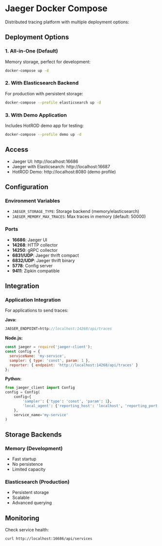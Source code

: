# Jaeger Docker Compose

Distributed tracing platform with multiple deployment options:

## Deployment Options

### 1. All-in-One (Default)
Memory storage, perfect for development:
```bash
docker-compose up -d
```

### 2. With Elasticsearch Backend
For production with persistent storage:
```bash
docker-compose --profile elasticsearch up -d
```

### 3. With Demo Application
Includes HotROD demo app for testing:
```bash
docker-compose --profile demo up -d
```

## Access
- Jaeger UI: http://localhost:16686
- Jaeger with Elasticsearch: http://localhost:16687
- HotROD Demo: http://localhost:8080 (demo profile)

## Configuration

### Environment Variables
- `JAEGER_STORAGE_TYPE`: Storage backend (memory/elasticsearch)
- `JAEGER_MEMORY_MAX_TRACES`: Max traces in memory (default: 50000)

### Ports
- **16686**: Jaeger UI
- **14268**: HTTP collector
- **14250**: gRPC collector  
- **6831/UDP**: Jaeger thrift compact
- **6832/UDP**: Jaeger thrift binary
- **5778**: Config server
- **9411**: Zipkin compatible

## Integration

### Application Integration
For applications to send traces:

**Java:**
```java
JAEGER_ENDPOINT=http://localhost:14268/api/traces
```

**Node.js:**
```javascript
const jaeger = require('jaeger-client');
const config = {
  serviceName: 'my-service',
  sampler: { type: 'const', param: 1 },
  reporter: { endpoint: 'http://localhost:14268/api/traces' }
};
```

**Python:**
```python
from jaeger_client import Config
config = Config(
    config={
        'sampler': {'type': 'const', 'param': 1},
        'local_agent': {'reporting_host': 'localhost', 'reporting_port': 6831}
    },
    service_name='my-service'
)
```

## Storage Backends

### Memory (Development)
- Fast startup
- No persistence
- Limited capacity

### Elasticsearch (Production)
- Persistent storage
- Scalable
- Advanced querying

## Monitoring

Check service health:
```bash
curl http://localhost:16686/api/services
```
